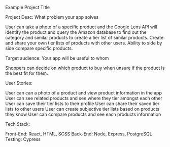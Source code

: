 ﻿Example Project TItle


Project Desc: What problem your app solves


User can take a photo of a specific product and the Google Lens API will identify the product and query the Amazon database to find out the category and similar products to create a tier list of similar products. Create and share your own tier lists of products with other users. Ability to side by side compare specific products.


Target audience: Your app will be useful to whom


Shoppers can decide on which product to buy when unsure if the product is the best fit for them.


User Stories: 


User can can a photo of a product and view product information in the app
User can see related products and see where they tier amongst each other
User can save their tier lists to their profile
User can share their saved tier lists to other users
User can create subjective tier lists based on products they know
User can compare products and see each products information

Tech Stack:


Front-End: React, HTML, SCSS
Back-End: Node, Express, PostgreSQL
Testing: Cypress